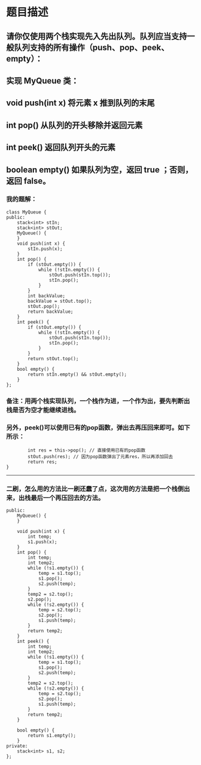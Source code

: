 # 题目描述
## 请你仅使用两个栈实现先入先出队列。队列应当支持一般队列支持的所有操作（push、pop、peek、empty）：
## 实现 MyQueue 类：
## void push(int x) 将元素 x 推到队列的末尾
## int pop() 从队列的开头移除并返回元素
## int peek() 返回队列开头的元素
## boolean empty() 如果队列为空，返回 true ；否则，返回 false。
### 我的题解：
```class Solution {
class MyQueue {
public:
    stack<int> stIn;
    stack<int> stOut;
    MyQueue() {
    }
    void push(int x) {
        stIn.push(x);
    }
    int pop() {
        if (stOut.empty()) {
            while (!stIn.empty()) {
                stOut.push(stIn.top());
                stIn.pop();
            }
        }
        int backValue;
        backValue = stOut.top();
        stOut.pop();
        return backValue;
    }
    int peek() {
        if (stOut.empty()) {
            while (!stIn.empty()) {
                stOut.push(stIn.top());
                stIn.pop();
            }
        }
        return stOut.top();    
    }    
    bool empty() {
        return stIn.empty() && stOut.empty();
    }
};
```
### **备注**：用两个栈实现队列，一个栈作为进，一个作为出，要先判断出栈是否为空才能继续进栈。
### 另外，peek()可以使用已有的pop函数，弹出去再压回来即可。如下所示：
```int peek() {
        int res = this->pop(); // 直接使用已有的pop函数
        stOut.push(res); // 因为pop函数弹出了元素res，所以再添加回去
        return res;
}
```
***
### 二刷，怎么用的方法比一刷还蠢了点，这次用的方法是把一个栈倒出来，出栈最后一个再压回去的方法。
```class MyQueue {
public:
    MyQueue() {
    }
    
    void push(int x) {
        int temp;
        s1.push(x);
    }
    int pop() {
        int temp;
        int temp2;
        while (!s1.empty()) {       
            temp = s1.top();
            s1.pop();
            s2.push(temp);
        }
        temp2 = s2.top();
        s2.pop();
        while (!s2.empty()) {       
            temp = s2.top();
            s2.pop();
            s1.push(temp);
        }
        return temp2;
    }   
    int peek() {
        int temp;
        int temp2;
        while (!s1.empty()) {       
            temp = s1.top();
            s1.pop();
            s2.push(temp);
        }
        temp2 = s2.top();
        while (!s2.empty()) {       
            temp = s2.top();
            s2.pop();
            s1.push(temp);
        }
        return temp2;
    }
    
    bool empty() {
        return s1.empty();
    }
private:
    stack<int> s1, s2;
};
```